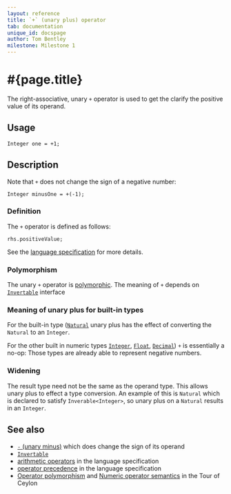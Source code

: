 ```yaml
---
layout: reference
title: `+` (unary plus) operator
tab: documentation
unique_id: docspage
author: Tom Bentley
milestone: Milestone 1
---
```


# #{page.title}

The right-associative, unary `+` operator is used to get the clarify the 
positive value of its operand.

## Usage 

    Integer one = +1;

## Description

Note that `+` does not change the sign of a negative number:

    Integer minusOne = +(-1);

### Definition 

The `+` operator is defined as follows:

    rhs.positiveValue;

See the [language specification](#{site.urls.spec}#arithmetic) for more details.

### Polymorphism

The unary `+` operator is [polymorphic](/documentation/reference/operator/operator-polymorphism). 
The meaning of `+` depends on 
[`Invertable`](../../ceylon.language/Invertable) interface 

### Meaning of unary plus for built-in types

For the built-in type ([`Natural`](../../ceylon.language/Natural) unary plus
has the effect of converting the `Natural` to an `Integer`.

For the other built in numeric types
[`Integer`](../../ceylon.language/Integer),
[`Float`](../../ceylon.language/Float),
[`Decimal`](../../ceylon.language/Decimal)) `+` 
is essentially a no-op: Those types are already able to represent negative 
numbers.

### Widening

The result type need not be the same as the operand type. This 
allows unary plus to effect a type conversion. 
An example of this is `Natural` which is declared to satisfy 
`Inverable<Integer>`, so unary plus on a `Natural` results in an `Integer`.

## See also

* [`-` (unary minus)](../unary_minus) which does change the sign of its operand
* [`Invertable`](../../ceylon.language/Invertable)
* [arithmetic operators](#{site.urls.spec}#arithmetic) in the 
  language specification
* [operator precedence](#{site.urls.spec}#operatorprecedence) in the 
  language specification
* [Operator polymorphism](/documentation/tour/language-module/#operator_polymorphism) 
  and 
  [Numeric operator semantics](/documentation/tour/language-module/#numeric_operator_semantics) 
  in the Tour of Ceylon


